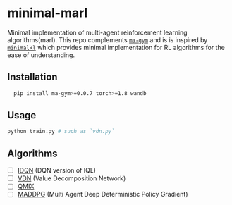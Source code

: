 # minimal-marl

Minimal implementation of multi-agent reinforcement learning algorithms(marl). This repo
complements [`ma-gym`](https://github.com/koulanurag/ma-gym) and is is inspired
by [`minimalRl`](https://github.com/seungeunrho/minimalRL) which provides minimal implementation for RL algorithms for
the ease of understanding.

## Installation

```bash
  pip install ma-gym>=0.0.7 torch>=1.8 wandb
```

## Usage

```bash
python train.py # such as `vdn.py`
```

## Algorithms

- [ ] [IDQN](https://web.media.mit.edu/~cynthiab/Readings/tan-MAS-reinfLearn.pdf) (DQN version of IQL)
- [ ] [VDN](https://arxiv.org/abs/1706.05296) (Value Decomposition Network)
- [ ] [QMIX](https://arxiv.org/pdf/1803.11485.pdf)
- [ ] [MADDPG](https://arxiv.org/abs/1706.02275) (Multi Agent Deep Deterministic Policy Gradient)
